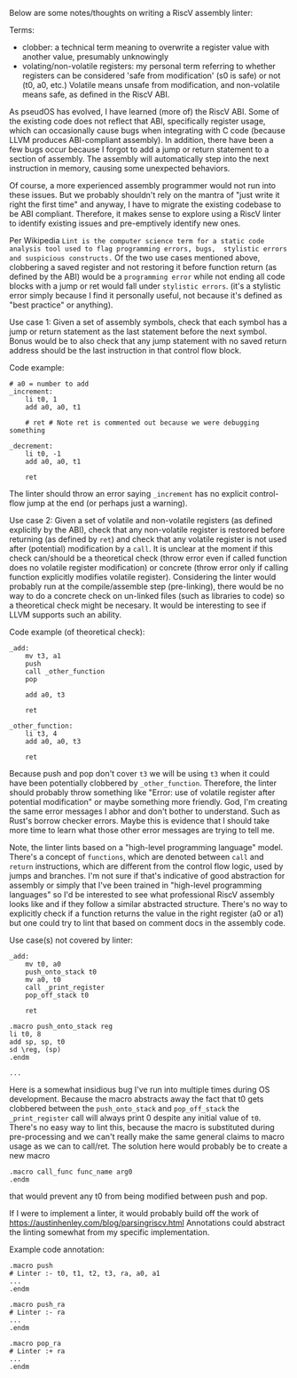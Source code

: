Below are some notes/thoughts on writing a RiscV assembly linter:

Terms:
- clobber: a technical term meaning to overwrite a register value with another value, presumably unknowingly
- volating/non-volatile registers: my personal term referring to whether registers can be considered 'safe from modification' (s0 is safe) or not (t0, a0, etc.)
Volatile means unsafe from modification, and non-volatile means safe, as defined in the RiscV ABI.

As pseudOS has evolved, I have learned (more of) the RiscV ABI. Some of the existing code does not reflect that ABI, specifically register
usage, which can occasionally cause bugs when integrating with C code (because LLVM produces ABI-compliant assembly). In addition, there have been
a few bugs occur because I forgot to add a jump or return statement to a section of assembly. The assembly will automatically step
into the next instruction in memory, causing some unexpected behaviors. 

Of course, a more experienced assembly programmer would not run into these issues. But we probably shouldn't rely on the mantra of "just write
it right the first time" and anyway, I have to migrate the existing codebase to be ABI compliant. Therefore, it makes sense to explore using a
RiscV linter to identify existing issues and pre-emptively identify new ones.

Per Wikipedia `Lint is the computer science term for a static code analysis tool used to flag programming errors, bugs, 
stylistic errors and suspicious constructs.` Of the two use cases mentioned above, clobbering a saved register and not restoring it before
function return (as defined by the ABI) would be a `programming error` while not ending all code blocks with a jump or ret would fall under `stylistic errors`.
(it's a stylistic error simply because I find it personally useful, not because it's defined as "best practice" or anything).

Use case 1:
Given a set of assembly symbols, check that each symbol has a jump or return statement as the last statement before the next symbol. Bonus would be
to also check that any jump statement with no saved return address should be the last instruction in that control flow block.

Code example:
```
# a0 = number to add
_increment:
    li t0, 1
    add a0, a0, t1

    # ret # Note ret is commented out because we were debugging something

_decrement:
    li t0, -1
    add a0, a0, t1

    ret
```

The linter should throw an error saying `_increment` has no explicit control-flow jump at the end (or perhaps just a warning).

Use case 2:
Given a set of volatile and non-volatile registers (as defined explicitly by the ABI), check that any non-volatile register is restored before returning
(as defined by `ret`) and check that any volatile register is not used after (potential) modification by a `call`. It is unclear at the moment if this
check can/should be a theoretical check (throw error even if called function does no volatile register modification) or concrete (throw error
only if calling function explicitly modifies volatile register). Considering the linter would probably run at the compile/assemble step (pre-linking), there
would be no way to do a concrete check on un-linked files (such as libraries to code) so a theoretical check might be necesary. It would be interesting to see if
LLVM supports such an ability.

Code example (of theoretical check):
```
_add:
    mv t3, a1
    push
    call _other_function
    pop

    add a0, t3

    ret

_other_function:
    li t3, 4
    add a0, a0, t3

    ret
```
Because push and pop don't cover `t3` we will be using `t3` when it could have been potentially clobbered by `_other_function`. Therefore, the linter
should probably throw something like "Error: use of volatile register after potential modification" or maybe something more friendly. God, I'm creating
the same error messages I abhor and don't bother to understand. Such as Rust's borrow checker errors. Maybe this is evidence that I should take more time
to learn what those other error messages are trying to tell me.


Note, the linter lints based on a "high-level programming language" model. There's a concept of `functions`, which are denoted between `call` and `return`
instructions, which are different from the control flow logic, used by jumps and branches. I'm not sure if that's indicative of good abstraction for assembly
or simply that I've been trained in "high-level programming languages" so I'd be interested to see what professional RiscV assembly looks like and if they 
follow a similar abstracted structure. There's no way to explicitly check if a function returns the
value in the right register (a0 or a1) but one could try to lint that based on comment docs in the assembly code. 


Use case(s) not covered by linter:
```
_add:
    mv t0, a0
    push_onto_stack t0
    mv a0, t0
    call _print_register
    pop_off_stack t0

    ret

.macro push_onto_stack reg
li t0, 8
add sp, sp, t0
sd \reg, (sp)
.endm

...
```

Here is a somewhat insidious bug I've run into multiple times during OS development. Because the macro abstracts away the fact that t0 gets clobbered
between the `push_onto_stack` and `pop_off_stack` the `_print_register` call will always print 0 despite any initial value of `t0`. There's no easy way
to lint this, because the macro is substituted during pre-processing and we can't really make the same general claims to macro usage as we can to
call/ret. The solution here would probably be to create a new macro

```
.macro call_func func_name arg0
.endm
```
that would prevent any t0 from being modified between push and pop.


If I were to implement a linter, it would probably build off the work of https://austinhenley.com/blog/parsingriscv.html
Annotations could abstract the linting somewhat from my specific implementation.

Example code annotation:
```
.macro push 
# Linter :- t0, t1, t2, t3, ra, a0, a1
...
.endm

.macro push_ra
# Linter :- ra
...
.endm

.macro pop_ra
# Linter :+ ra
...
.endm
```
